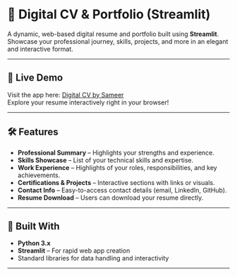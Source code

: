 # 📄 Digital CV & Portfolio (Streamlit)

A dynamic, web-based digital resume and portfolio built using **Streamlit**. Showcase your professional journey, skills, projects, and more in an elegant and interactive format.

---

## 🌟 Live Demo
Visit the app here: [Digital CV by Sameer](https://sameer-digital-cv.streamlit.app/)  
Explore your resume interactively right in your browser!

---

## 🛠️ Features

- **Professional Summary** – Highlights your strengths and experience.
- **Skills Showcase** – List of your technical skills and expertise.
- **Work Experience** – Highlights of your roles, responsibilities, and key achievements.
- **Certifications & Projects** – Interactive sections with links or visuals.
- **Contact Info** – Easy-to-access contact details (email, LinkedIn, GitHub).
- **Resume Download** – Users can download your resume directly.

---

## 🔧 Built With

- **Python 3.x**
- **Streamlit** – For rapid web app creation
- Standard libraries for data handling and interactivity

---
